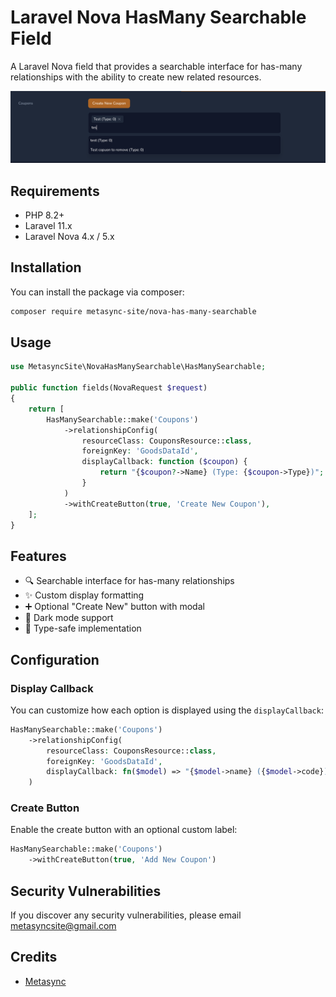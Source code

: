 # Laravel Nova HasMany Searchable Field

A Laravel Nova field that provides a searchable interface for has-many relationships with the ability to create new related resources.


![screenshot of the search relations tool](./screenshot.png)

## Requirements

- PHP 8.2+
- Laravel 11.x
- Laravel Nova 4.x / 5.x

## Installation

You can install the package via composer:

```bash
composer require metasync-site/nova-has-many-searchable
```

## Usage

```php
use MetasyncSite\NovaHasManySearchable\HasManySearchable;

public function fields(NovaRequest $request)
{
    return [
        HasManySearchable::make('Coupons')
            ->relationshipConfig(
                resourceClass: CouponsResource::class,
                foreignKey: 'GoodsDataId',
                displayCallback: function ($coupon) {
                    return "{$coupon?->Name} (Type: {$coupon->Type})";
                }
            )
            ->withCreateButton(true, 'Create New Coupon'),
    ];
}
```

## Features

- 🔍 Searchable interface for has-many relationships
- ✨ Custom display formatting
- ➕ Optional "Create New" button with modal
- 🎨 Dark mode support
- 🎯 Type-safe implementation

## Configuration

### Display Callback

You can customize how each option is displayed using the `displayCallback`:

```php
HasManySearchable::make('Coupons')
    ->relationshipConfig(
        resourceClass: CouponsResource::class,
        foreignKey: 'GoodsDataId',
        displayCallback: fn($model) => "{$model->name} ({$model->code})"
    )
```

### Create Button

Enable the create button with an optional custom label:

```php
HasManySearchable::make('Coupons')
    ->withCreateButton(true, 'Add New Coupon')
```

## Security Vulnerabilities

If you discover any security vulnerabilities, please email metasyncsite@gmail.com

## Credits
- [Metasync](https://github.com/metasyncSite)

